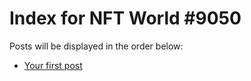 # Index for NFT World #9050
Posts will be displayed in the order below:

- [Your first post](./001-first.md)

